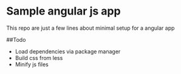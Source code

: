 # Sample angular js app
This repo are just a few lines about minimal setup for a angular app

##Todo
- Load dependencies via package manager
- Build css from less
- Minify js files

